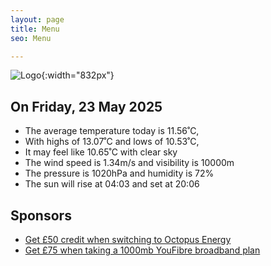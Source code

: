 ```yaml
---
layout: page
title: Menu
seo: Menu

---
```


![Logo](/images/logo.jpg){:width="832px"}

<!-- weather_marker starts -->
## On Friday, 23 May 2025

- The average temperature today is 11.56˚C,
- With highs of 13.07˚C and lows of 10.53˚C,
- It may feel like 10.65˚C with clear sky
- The wind speed is 1.34m/s and visibility is 10000m
- The pressure is 1020hPa and humidity is 72%
- The sun will rise at 04:03 and set at 20:06

<!-- weather_marker ends -->

## Sponsors

- [Get £50 credit when switching to Octopus Energy](https://bit.ly/3oD1nnS)
- [Get £75 when taking a 1000mb YouFibre broadband plan](https://aklam.io/91zWhU?)

